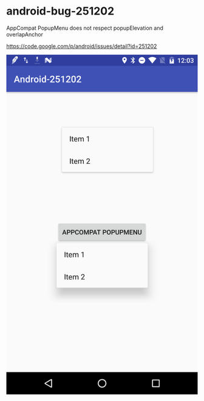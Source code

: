 # android-bug-251202
AppCompat PopupMenu does not respect popupElevation and overlapAnchor

https://code.google.com/p/android/issues/detail?id=251202

![screenshot](android-bug-251202-screenshot.png)
